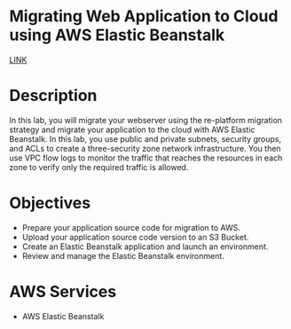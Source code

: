 # Migrating Web Application to Cloud using AWS Elastic Beanstalk

[LINK](https://skillbuilder.aws/learn/2N3XUAQ5R1/migrating-web-application-to-cloud-using-aws-elastic-beanstalk/YRNTP4428H)

# **Description**

In this lab, you will migrate your webserver using the re-platform migration strategy and migrate your application to the cloud with AWS Elastic Beanstalk. In this lab, you use public and private subnets, security groups, and ACLs to create a three-security zone network infrastructure. You then use VPC flow logs to monitor the traffic that reaches the resources in each zone to verify only the required traffic is allowed.

# **Objectives**

- Prepare your application source code for migration to AWS.
- Upload your application source code version to an S3 Bucket.
- Create an Elastic Beanstalk application and launch an environment.
- Review and manage the Elastic Beanstalk environment.

# **AWS Services**

- AWS Elastic Beanstalk